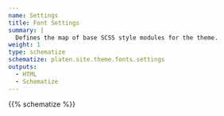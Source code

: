 ```yaml
---
name: Settings
title: Font Settings
summary: |
  Defines the map of base SCSS style modules for the theme.
weight: 1
type: schematize
schematize: platen.site.theme.fonts.settings
outputs:
  - HTML
  - Schematize
---
```


{{% schematize %}}
